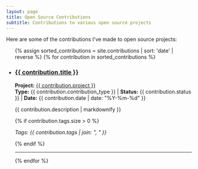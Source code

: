 ```yaml
---
layout: page
title: Open Source Contributions
subtitle: Contributions to various open source projects
---
```


Here are some of the contributions I've made to open source projects:

<ul class="contributions-list">
{% assign sorted_contributions = site.contributions | sort: 'date' | reverse %}
{% for contribution in sorted_contributions %}
  <li>
    <h3><a href="{{ contribution.contribution_url }}" target="_blank" rel="noopener noreferrer">{{ contribution.title }}</a></h3>
    <p>
      <strong>Project:</strong> <a href="{{ contribution.project_url }}" target="_blank" rel="noopener noreferrer">{{ contribution.project }}</a> <br>
      <strong>Type:</strong> {{ contribution.contribution_type }} | 
      <strong>Status:</strong> {{ contribution.status }} | 
      <strong>Date:</strong> {{ contribution.date | date: "%Y-%m-%d" }}
    </p>
    <p>{{ contribution.description | markdownify }}</p>
    {% if contribution.tags.size > 0 %}
      <p><em>Tags: {{ contribution.tags | join: ", " }}</em></p>
    {% endif %}
    <hr>
  </li>
{% endfor %}
</ul>

<!-- Basic styling suggestion (add to your site's CSS if desired) -->
<!--
<style>
.contributions-list {
  list-style: none;
  padding-left: 0;
}
.contributions-list li {
  margin-bottom: 2em;
}
.contributions-list h3 {
  margin-bottom: 0.5em;
}
.contributions-list p {
  margin-top: 0.5em;
  margin-bottom: 0.5em;
}
</style>
--> 